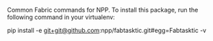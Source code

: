 Common Fabric commands for NPP.  To install this package, run the following command in your virtualenv:

pip install -e git+git@github.com:npp/fabtasktic.git#egg=Fabtasktic -v
